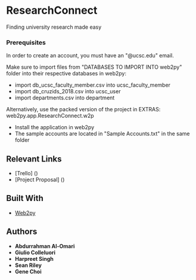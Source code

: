 # ResearchConnect

Finding university research made easy

### Prerequisites
In order to create an account, you must have an "@ucsc.edu" email.

Make sure to import files from "DATABASES TO IMPORT INTO web2py" folder into their respective databases in web2py:
* import db_ucsc_faculty_member.csv into ucsc_faculty_member
* import db_cruzids_2018.csv into ucsc_user
* import departments.csv into department

Alternatively, use the packed version of the project in EXTRAS: web2py.app.ResearchConnect.w2p
* Install the application in web2py
* The sample accounts are located in "Sample Accounts.txt" in the same folder

## Relevant Links

* [Trello] ()
* [Project Proposal] ()

## Built With

* [Web2py](http://www.web2py.com/)

## Authors

* **Abdurrahman Al-Omari**
* **Giulio Colleluori**
* **Harpreet Singh**
* **Sean Riley**
* **Gene Choi**

